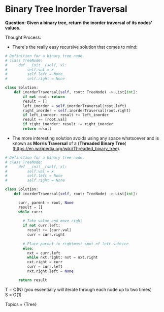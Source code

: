 # Binary Tree Inorder Traversal

<b>Question: Given a binary tree, return the inorder traversal of its nodes' values.</b>

Thought Process:
* There's the really easy recursive solution that comes to mind:
```python
# Definition for a binary tree node.
# class TreeNode:
#     def __init__(self, x):
#         self.val = x
#         self.left = None
#         self.right = None

class Solution:
    def inorderTraversal(self, root: TreeNode) -> List[int]:
        if not root: return
        result = []
        left_inorder = self.inorderTraversal(root.left)
        right_inorder = self.inorderTraversal(root.right)
        if left_inorder: result += left_inorder
        result += [root.val]
        if right_inorder: result += right_inorder
        return result
```
* The more interesting solution avoids using any space whatsoever and is known as <b>Morris Traversal</b> of a (<b>Threaded Binary Tree</b>)(https://en.wikipedia.org/wiki/Threaded_binary_tree).


```python
# Definition for a binary tree node.
# class TreeNode:
#     def __init__(self, x):
#         self.val = x
#         self.left = None
#         self.right = None

class Solution:
    def inorderTraversal(self, root: TreeNode) -> List[int]:

      curr, parent = root, None
      result = []
      while curr:
        
        # Take value and move right
        if not curr.left:
          result += [curr.val]
          curr = curr.right
          
        # Place parent in rightmost spot of left subtree
        else:
          nxt = curr.left
          while nxt.right: nxt = nxt.right
          nxt.right = curr
          curr = curr.left
          nxt.right.left = None

      return result
```

T = O(N) (you essentially will iterate through each node up to two times)  
S = O(1)  

Topics = {Tree}  
